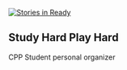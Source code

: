 [![Stories in Ready](https://badge.waffle.io/CS580-Thunderbird/study-hard-play-hard.png?label=ready&title=Ready)](https://waffle.io/CS580-Thunderbird/study-hard-play-hard)
## Study Hard Play Hard
CPP Student personal organizer

